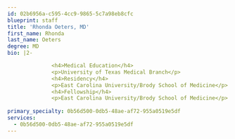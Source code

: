 ```yaml
---
id: 02b6956a-c595-4cc9-9865-5c7a98eb8cfc
blueprint: staff
title: 'Rhonda Oeters, MD'
first_name: Rhonda
last_name: Oeters
degree: MD
bio: |2-

              <h4>Medical Education</h4>
              <p>University of Texas Medical Branch</p>
              <h4>Residency</h4>
              <p>East Carolina University/Brody School of Medicine</p>
              <h4>Fellowship</h4>
              <p>East Carolina University/Brody School of Medicine</p>
          
primary_specialty: 0b56d500-0db5-48ae-af72-955a0519e5df
services:
  - 0b56d500-0db5-48ae-af72-955a0519e5df
---
```

